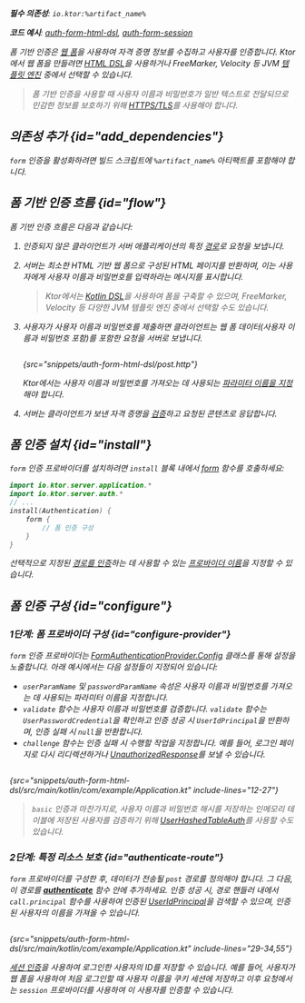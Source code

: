 [//]: # (title: Ktor Server에서 폼 기반 인증)

<show-structure for="chapter" depth="2"/>

<var name="artifact_name" value="ktor-server-auth"/>

<tldr>
<p>
<b>필수 의존성</b>: <code>io.ktor:%artifact_name%</code>
</p>
<p>
<b>코드 예시</b>:
<a href="https://github.com/ktorio/ktor-documentation/tree/%ktor_version%/codeSnippets/snippets/auth-form-html-dsl">auth-form-html-dsl</a>,
<a href="https://github.com/ktorio/ktor-documentation/tree/%ktor_version%/codeSnippets/snippets/auth-form-session">auth-form-session</a>
</p>
<include from="lib.topic" element-id="native_server_supported"/>
</tldr>

폼 기반 인증은 [웹 폼](https://developer.mozilla.org/en-US/docs/Learn/Forms)을 사용하여 자격 증명 정보를 수집하고 사용자를 인증합니다.
Ktor에서 웹 폼을 만들려면 [HTML DSL](server-html-dsl.md#html_response)을 사용하거나 FreeMarker, Velocity 등 JVM [템플릿 엔진](server-templating.md) 중에서 선택할 수 있습니다.

> 폼 기반 인증을 사용할 때 사용자 이름과 비밀번호가 일반 텍스트로 전달되므로 민감한 정보를 보호하기 위해 [HTTPS/TLS](server-ssl.md)를 사용해야 합니다.

## 의존성 추가 {id="add_dependencies"}
`form` 인증을 활성화하려면 빌드 스크립트에 `%artifact_name%` 아티팩트를 포함해야 합니다.

<include from="lib.topic" element-id="add_ktor_artifact"/>

## 폼 기반 인증 흐름 {id="flow"}

폼 기반 인증 흐름은 다음과 같습니다:

1. 인증되지 않은 클라이언트가 서버 애플리케이션의 특정 [경로](server-routing.md)로 요청을 보냅니다.
2. 서버는 최소한 HTML 기반 웹 폼으로 구성된 HTML 페이지를 반환하며, 이는 사용자에게 사용자 이름과 비밀번호를 입력하라는 메시지를 표시합니다. 
   > Ktor에서는 [Kotlin DSL](server-html-dsl.md)을 사용하여 폼을 구축할 수 있으며, FreeMarker, Velocity 등 다양한 JVM 템플릿 엔진 중에서 선택할 수도 있습니다.
3. 사용자가 사용자 이름과 비밀번호를 제출하면 클라이언트는 웹 폼 데이터(사용자 이름과 비밀번호 포함)를 포함한 요청을 서버로 보냅니다.
   
   ```kotlin
   ```
   {src="snippets/auth-form-html-dsl/post.http"}
   
   Ktor에서는 사용자 이름과 비밀번호를 가져오는 데 사용되는 [파라미터 이름을 지정](#configure-provider)해야 합니다.

4. 서버는 클라이언트가 보낸 자격 증명을 [검증](#configure-provider)하고 요청된 콘텐츠로 응답합니다.

## 폼 인증 설치 {id="install"}
`form` 인증 프로바이더를 설치하려면 `install` 블록 내에서 [form](https://api.ktor.io/ktor-server/ktor-server-plugins/ktor-server-auth/io.ktor.server.auth/form.html) 함수를 호출하세요:

```kotlin
import io.ktor.server.application.*
import io.ktor.server.auth.*
// ...
install(Authentication) {
    form {
        // 폼 인증 구성
    }
}
```

선택적으로 지정된 [경로를 인증](#authenticate-route)하는 데 사용할 수 있는 [프로바이더 이름](server-auth.md#provider-name)을 지정할 수 있습니다.

## 폼 인증 구성 {id="configure"}

### 1단계: 폼 프로바이더 구성 {id="configure-provider"}
`form` 인증 프로바이더는 [FormAuthenticationProvider.Config](https://api.ktor.io/ktor-server/ktor-server-plugins/ktor-server-auth/io.ktor.server.auth/-form-authentication-provider/-config/index.html) 클래스를 통해 설정을 노출합니다. 아래 예시에서는 다음 설정들이 지정되어 있습니다:
* `userParamName` 및 `passwordParamName` 속성은 사용자 이름과 비밀번호를 가져오는 데 사용되는 파라미터 이름을 지정합니다.
* `validate` 함수는 사용자 이름과 비밀번호를 검증합니다.
  `validate` 함수는 `UserPasswordCredential`을 확인하고 인증 성공 시 `UserIdPrincipal`을 반환하며, 인증 실패 시 `null`을 반환합니다.
* `challenge` 함수는 인증 실패 시 수행할 작업을 지정합니다. 예를 들어, 로그인 페이지로 다시 리디렉션하거나 [UnauthorizedResponse](https://api.ktor.io/ktor-server/ktor-server-plugins/ktor-server-auth/io.ktor.server.auth/-unauthorized-response/index.html)를 보낼 수 있습니다.

```kotlin
```
{src="snippets/auth-form-html-dsl/src/main/kotlin/com/example/Application.kt" include-lines="12-27"}

> `basic` 인증과 마찬가지로, 사용자 이름과 비밀번호 해시를 저장하는 인메모리 테이블에 저장된 사용자를 검증하기 위해 [UserHashedTableAuth](server-basic-auth.md#validate-user-hash)를 사용할 수도 있습니다.

### 2단계: 특정 리소스 보호 {id="authenticate-route"}

`form` 프로바이더를 구성한 후, 데이터가 전송될 `post` 경로를 정의해야 합니다.
그 다음, 이 경로를 **[authenticate](server-auth.md#authenticate-route)** 함수 안에 추가하세요.
인증 성공 시, 경로 핸들러 내에서 `call.principal` 함수를 사용하여 인증된 [UserIdPrincipal](https://api.ktor.io/ktor-server/ktor-server-plugins/ktor-server-auth/io.ktor.server.auth/-user-id-principal/index.html)을 검색할 수 있으며, 인증된 사용자의 이름을 가져올 수 있습니다.

```kotlin
```
{src="snippets/auth-form-html-dsl/src/main/kotlin/com/example/Application.kt" include-lines="29-34,55"}

[세션 인증](server-session-auth.md)을 사용하여 로그인한 사용자의 ID를 저장할 수 있습니다.
예를 들어, 사용자가 웹 폼을 사용하여 처음 로그인할 때 사용자 이름을 쿠키 세션에 저장하고 이후 요청에서는 `session` 프로바이더를 사용하여 이 사용자를 인증할 수 있습니다.